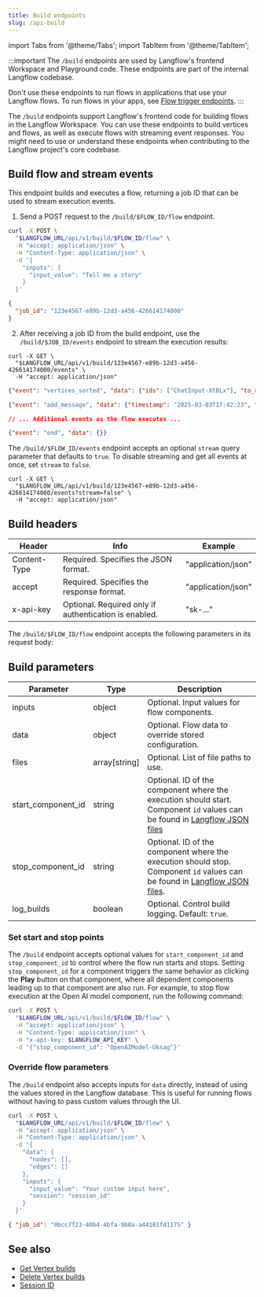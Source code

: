 ```yaml
---
title: Build endpoints
slug: /api-build
---
```


import Tabs from '@theme/Tabs';
import TabItem from '@theme/TabItem';

:::important
The `/build` endpoints are used by Langflow's frontend Workspace and Playground code.
These endpoints are part of the internal Langflow codebase.

Don't use these endpoints to run flows in applications that use your Langflow flows.
To run flows in your apps, see [Flow trigger endpoints](/api-flows-run).
:::

The `/build` endpoints support Langflow's frontend code for building flows in the Langflow Workspace.
You can use these endpoints to build vertices and flows, as well as execute flows with streaming event responses.
You might need to use or understand these endpoints when contributing to the Langflow project's core codebase.

## Build flow and stream events

This endpoint builds and executes a flow, returning a job ID that can be used to stream execution events.

1. Send a POST request to the `/build/$FLOW_ID/flow` endpoint.

<Tabs>
  <TabItem value="curl" label="curl" default>

```bash
curl -X POST \
  "$LANGFLOW_URL/api/v1/build/$FLOW_ID/flow" \
  -H "accept: application/json" \
  -H "Content-Type: application/json" \
  -d '{
    "inputs": {
      "input_value": "Tell me a story"
    }
  }'
```

  </TabItem>
  <TabItem value="result" label="Result">

```json
{
  "job_id": "123e4567-e89b-12d3-a456-426614174000"
}
```

  </TabItem>
</Tabs>

2. After receiving a job ID from the build endpoint, use the `/build/$JOB_ID/events` endpoint to stream the execution results:

<Tabs>
   <TabItem value="curl" label="curl" default>

```text
curl -X GET \
  "$LANGFLOW_URL/api/v1/build/123e4567-e89b-12d3-a456-426614174000/events" \
  -H "accept: application/json"
```

   </TabItem>
   <TabItem value="result" label="Result">

```json
{"event": "vertices_sorted", "data": {"ids": ["ChatInput-XtBLx"], "to_run": ["Prompt-x74Ze", "ChatOutput-ylMzN", "ChatInput-XtBLx", "OpenAIModel-d1wOZ"]}}

{"event": "add_message", "data": {"timestamp": "2025-03-03T17:42:23", "sender": "User", "sender_name": "User", "session_id": "d2bbd92b-187e-4c84-b2d4-5df365704201", "text": "Tell me a story", "files": [], "error": false, "edit": false, "properties": {"text_color": "", "background_color": "", "edited": false, "source": {"id": null, "display_name": null, "source": null}, "icon": "", "allow_markdown": false, "positive_feedback": null, "state": "complete", "targets": []}, "category": "message", "content_blocks": [], "id": "28879bd8-6a68-4dd5-b658-74d643a4dd92", "flow_id": "d2bbd92b-187e-4c84-b2d4-5df365704201"}}

// ... Additional events as the flow executes ...

{"event": "end", "data": {}}
```

   </TabItem>
</Tabs>

The `/build/$FLOW_ID/events` endpoint accepts an optional `stream` query parameter that defaults to `true`.
To disable streaming and get all events at once, set `stream` to `false`.

```text
curl -X GET \
  "$LANGFLOW_URL/api/v1/build/123e4567-e89b-12d3-a456-426614174000/events?stream=false" \
  -H "accept: application/json"
```

## Build headers

| Header | Info | Example |
|--------|------|---------|
| Content-Type | Required. Specifies the JSON format. | "application/json" |
| accept | Required. Specifies the response format. | "application/json" |
| x-api-key | Optional. Required only if authentication is enabled. | "sk-..." |

The `/build/$FLOW_ID/flow` endpoint accepts the following parameters in its request body:

## Build parameters

| Parameter | Type | Description |
|-----------|------|-------------|
| inputs | object | Optional. Input values for flow components. |
| data | object | Optional. Flow data to override stored configuration. |
| files | array[string] | Optional. List of file paths to use. |
| start_component_id | string | Optional. ID of the component where the execution should start. Component `id` values can be found in [Langflow JSON files](/concepts-flows#langflow-json-file-contents) |
| stop_component_id | string | Optional. ID of the component where the execution should stop. Component `id` values can be found in [Langflow JSON files](/concepts-flows#langflow-json-file-contents).|
| log_builds | boolean | Optional. Control build logging. Default: `true`. |

### Set start and stop points

The `/build` endpoint accepts optional values for `start_component_id` and `stop_component_id` to control where the flow run starts and stops.
Setting `stop_component_id` for a component triggers the same behavior as clicking the **Play** button on that component, where all dependent components leading up to that component are also run.
For example, to stop flow execution at the Open AI model component, run the following command:

```bash
curl -X POST \
  "$LANGFLOW_URL/api/v1/build/$FLOW_ID/flow" \
  -H "accept: application/json" \
  -H "Content-Type: application/json" \
  -H "x-api-key: $LANGFLOW_API_KEY" \
  -d '{"stop_component_id": "OpenAIModel-Uksag"}'
```

### Override flow parameters

The `/build` endpoint also accepts inputs for `data` directly, instead of using the values stored in the Langflow database.
This is useful for running flows without having to pass custom values through the UI.

<Tabs>
  <TabItem value="curl" label="curl" default>

```bash
curl -X POST \
  "$LANGFLOW_URL/api/v1/build/$FLOW_ID/flow" \
  -H "accept: application/json" \
  -H "Content-Type: application/json" \
  -d '{
    "data": {
      "nodes": [],
      "edges": []
    },
    "inputs": {
      "input_value": "Your custom input here",
      "session": "session_id"
    }
  }'
```

  </TabItem>
  <TabItem value="result" label="Result">

```json
{ "job_id": "0bcc7f23-40b4-4bfa-9b8a-a44181fd1175" }
```

  </TabItem>
</Tabs>

## See also

- [Get Vertex builds](/api-monitor#get-vertex-builds)
- [Delete Vertex builds](/api-monitor#delete-vertex-builds)
- [Session ID](/session-id)